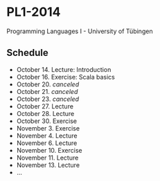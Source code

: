 PL1-2014
========

Programming Languages I - University of Tübingen

Schedule
--------

 * October 14. Lecture: Introduction
 * October 16. Exercise:  Scala basics
 * October 20. *canceled*
 * October 21. *canceled*
 * October 23. *canceled*
 * October 27. Lecture
 * October 28. Lecture
 * October 30. Exercise
 * November 3. Exercise
 * November 4. Lecture
 * November 6. Lecture
 * November 10. Exercise
 * November 11. Lecture
 * November 13. Lecture
 * ...
